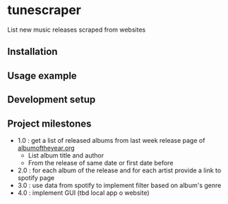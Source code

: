 # tunescraper
List new music releases scraped from websites

## Installation

## Usage example

## Development setup

## Project milestones
* 1.0 : get a list of released albums from last week release page of [albumoftheyear.org](https://www.albumoftheyear.org/releases/this-week/)
  * List album title and author
  * From the release of same date or first date before 
* 2.0 : for each album of the release and for each artist provide a link to spotify page 
* 3.0 : use data from spotify to implement filter based on album's genre
* 4.0 : implement GUI (tbd local app o website)




